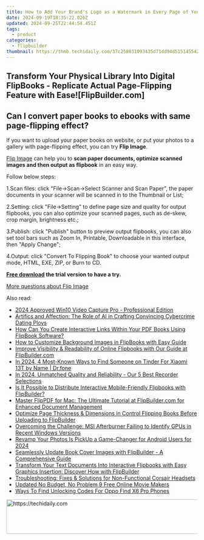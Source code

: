 ```yaml
---
title: How to Add Your Brand's Logo as a Watermark in Every Page of Your Digital Brochure with FlipBuilder
date: 2024-09-19T18:35:22.026Z
updated: 2024-09-25T22:44:54.451Z
tags:
  - product
categories:
  - flipbuilder
thumbnail: https://thmb.techidaily.com/37c258031093435d71dd94d5151455426579049284afd82c0786b6e3dd815a4b.jpg
---
```


## Transform Your Physical Library Into Digital FlipBooks - Replicate Actual Page-Flipping Feature with Ease![FlipBuilder.com]

## Can I convert paper books to ebooks with same page-flipping effect?

If you want to upload your paper books on website, or put your photos to a gallery with page-flipping effect, you can try **Flip Image**. 

[Flip Image](https://tools.techidaily.com/flipbuilder/products/) can help you to **scan paper documents, optimize scanned images and then output as flipbook** in an easy way.

Follow below steps:

1.Scan files: click "File->Scan->Select Scanner and Scan Paper", the paper documents in your scanner will be scanned in to the Thumbnail or List;

2.Setting: click "File->Setting" to define page size and quality for output flipbooks, you can also optimize your scanned pages, such as de-skew, crop margin, brightness etc.;

3.Publish: click "Publish" button to preview output flipbooks, you can also set tool bars such as Zoom In, Printable, Downloadable in this interface, then "Apply Change";

4.Output: click "Convert To Flipping Book" to choose your wanted output mode, HTML, EXE, ZIP, or Burn to CD.

**[Free download](https://tools.techidaily.com/flipbuilder/products/) the trial version to have a try.** 

[More questions about Flip Image](https://tools.techidaily.com/flipbuilder/products/)

<ins class="adsbygoogle"
     style="display:block"
     data-ad-format="autorelaxed"
     data-ad-client="ca-pub-7571918770474297"
     data-ad-slot="1223367746"></ins>

<ins class="adsbygoogle"
     style="display:block"
     data-ad-client="ca-pub-7571918770474297"
     data-ad-slot="8358498916"
     data-ad-format="auto"
     data-full-width-responsive="true"></ins>

<span class="atpl-alsoreadstyle">Also read:</span>
<div><ul>
<li><a href="https://video-capture.techidaily.com/2024-approved-win10-video-capture-pro-professional-edition/"><u>2024 Approved Win10 Video Capture Pro - Professional Edition</u></a></li>
<li><a href="https://tech-hub.techidaily.com/artifics-and-affection-the-role-of-ai-in-crafting-convincing-cybercrime-dating-ploys/"><u>Artifics and Affection: The Role of AI in Crafting Convincing Cybercrime Dating Ploys</u></a></li>
<li><a href="https://fox-search.techidaily.com/how-can-you-create-interactive-links-within-your-pdf-books-using-flipbook-software/"><u>How Can You Create Interactive Links Within Your PDF Books Using FlipBook Software?</u></a></li>
<li><a href="https://fox-search.techidaily.com/how-to-customize-background-images-in-flipbooks-with-easy-guide/"><u>How to Customize Background Images in FlipBooks with Easy Guide</u></a></li>
<li><a href="https://fox-search.techidaily.com/improve-visibility-and-readability-of-online-flipbooks-with-our-guide-at-flipbuildercom/"><u>Improve Visibility & Readability of Online Flipbooks with Our Guide at FlipBuilder.com</u></a></li>
<li><a href="https://review-topics.techidaily.com/in-2024-4-most-known-ways-to-find-someone-on-tinder-for-xiaomi-13t-by-name-drfone-by-drfone-virtual-android/"><u>In 2024, 4 Most-Known Ways to Find Someone on Tinder For Xiaomi 13T by Name | Dr.fone</u></a></li>
<li><a href="https://screen-mirroring-recording.techidaily.com/in-2024-unmatched-quality-and-reliability-our-5-best-recorder-selections/"><u>In 2024, Unmatched Quality and Reliability - Our 5 Best Recorder Selections</u></a></li>
<li><a href="https://fox-search.techidaily.com/is-it-possible-to-distribute-interactive-mobile-friendly-flipbooks-with-flipbuilder/"><u>Is It Possible to Distribute Interactive Mobile-Friendly Flipbooks with FlipBuilder?</u></a></li>
<li><a href="https://fox-search.techidaily.com/master-flippdf-for-mac-the-ultimate-tutorial-at-flipbuildercom-for-enhanced-document-management/"><u>Master FlipPDF for Mac: The Ultimate Tutorial at FlipBuilder.com for Enhanced Document Management</u></a></li>
<li><a href="https://fox-search.techidaily.com/optimize-page-thickness-and-dimensions-in-control-flipping-books-before-uploading-to-flipbuilder/"><u>Optimize Page Thickness & Dimensions in Control Flipping Books Before Uploading to FlipBuilder</u></a></li>
<li><a href="https://win-solutions.techidaily.com/overcoming-the-challenge-msi-afterburner-failing-to-identify-gpus-in-recent-windows-versions/"><u>Overcoming the Challenge: MSI Afterburner Failing to Identify GPUs in Recent Windows Versions</u></a></li>
<li><a href="https://extra-support.techidaily.com/revamp-your-photos-is-pickup-a-game-changer-for-android-users-for-2024/"><u>Revamp Your Photos Is PickUp a Game-Changer for Android Users for 2024</u></a></li>
<li><a href="https://fox-search.techidaily.com/seamlessly-update-book-cover-images-with-flipbuilder-a-comprehensive-guide/"><u>Seamlessly Update Book Cover Images with FlipBuilder - A Comprehensive Guide</u></a></li>
<li><a href="https://fox-search.techidaily.com/transform-your-text-documents-into-interactive-flipbooks-with-easy-graphics-insertion-discover-how-with-flipbuilder/"><u>Transform Your Text Documents Into Interactive Flipbooks with Easy Graphics Insertion: Discover How with FlipBuilder</u></a></li>
<li><a href="https://sound-issues.techidaily.com/troubleshooting-fixes-and-solutions-for-non-functional-corsair-headsets/"><u>Troubleshooting: Fixes & Solutions for Non-Functional Corsair Headsets</u></a></li>
<li><a href="https://ai-video-tools.techidaily.com/updated-no-budget-no-problem-9-free-online-movie-makers/"><u>Updated No Budget, No Problem 9 Free Online Movie Makers</u></a></li>
<li><a href="https://sim-unlock.techidaily.com/ways-to-find-unlocking-codes-for-oppo-find-x6-pro-phones-by-drfone-android/"><u>Ways To Find Unlocking Codes For Oppo Find X6 Pro Phones</u></a></li>
</ul></div>

<!-- affiliate ads begin -->
<a href="https://aligracehair.sjv.io/c/5597632/1902294/19272" target="_top" id="1902294">
  <img src="//a.impactradius-go.com/display-ad/19272-1902294" border="0" alt="https://techidaily.com" width="728" height="90"/>
</a>
<img height="0" width="0" src="https://aligracehair.sjv.io/i/5597632/1902294/19272" style="position:absolute;visibility:hidden;" border="0" />
<!-- affiliate ads end -->

